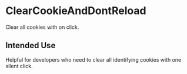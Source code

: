 # ClearCookieAndDontReload

Clear all cookies with on click.

## Intended Use
Helpful for developers who need to clear all identifying cookies with one silent click.

